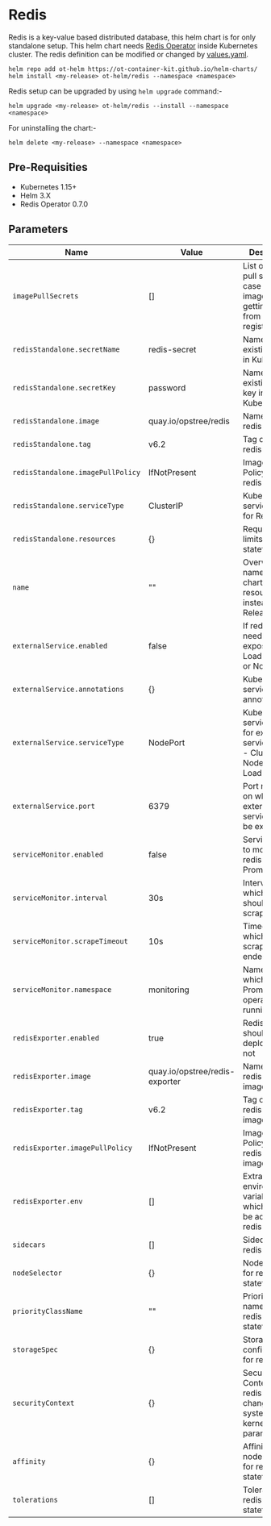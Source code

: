 # Redis

Redis is a key-value based distributed database, this helm chart is for only standalone setup. This helm chart needs [Redis Operator](../redis-operator) inside Kubernetes cluster. The redis definition can be modified or changed by [values.yaml](./values.yaml).

```shell
helm repo add ot-helm https://ot-container-kit.github.io/helm-charts/
helm install <my-release> ot-helm/redis --namespace <namespace>
```

Redis setup can be upgraded by using `helm upgrade` command:-

```shell
helm upgrade <my-release> ot-helm/redis --install --namespace <namespace>
```

For uninstalling the chart:-

```shell
helm delete <my-release> --namespace <namespace>
```

## Pre-Requisities

- Kubernetes 1.15+
- Helm 3.X
- Redis Operator 0.7.0

## Parameters

| **Name**                          | **Value**                      | **Description**                                                                               |
|-----------------------------------|--------------------------------|-----------------------------------------------------------------------------------------------|
| `imagePullSecrets`                | []                             | List of image pull secrets, in case redis image is getting pull from private registry         |
| `redisStandalone.secretName`      | redis-secret                   | Name of the existing secret in Kubernetes                                                     |
| `redisStandalone.secretKey`       | password                       | Name of the existing secret key in Kubernetes                                                 |
| `redisStandalone.image`           | quay.io/opstree/redis          | Name of the redis image                                                                       |
| `redisStandalone.tag`             | v6.2                           | Tag of the redis image                                                                        |
| `redisStandalone.imagePullPolicy` | IfNotPresent                   | Image Pull Policy of the redis image                                                          |
| `redisStandalone.serviceType`     | ClusterIP                      | Kubernetes service type for Redis                                                             |
| `redisStandalone.resources`       | {}                             | Request and limits for redis statefulset                                                      |
| `name`                            | ""                             | Overwrites the name for the charts resources instead of the Release name |
| `externalService.enabled`         | false                          | If redis service needs to be exposed using LoadBalancer or NodePort                           |
| `externalService.annotations`     | {}                             | Kubernetes service related annotations                                                        |
| `externalService.serviceType`     | NodePort                       | Kubernetes service type for exposing service, values - ClusterIP, NodePort, and LoadBalancer  |
| `externalService.port`            | 6379                           | Port number on which redis external service should be exposed                                 |
| `serviceMonitor.enabled`          | false                          | Servicemonitor to monitor redis with Prometheus                                               |
| `serviceMonitor.interval`         | 30s                            | Interval at which metrics should be scraped.                                                  |
| `serviceMonitor.scrapeTimeout`    | 10s                            | Timeout after which the scrape is ended                                                       |
| `serviceMonitor.namespace`        | monitoring                     | Namespace in which Prometheus operator is running                                             |
| `redisExporter.enabled`           | true                           | Redis exporter should be deployed or not                                                      |
| `redisExporter.image`             | quay.io/opstree/redis-exporter | Name of the redis exporter image                                                              |
| `redisExporter.tag`               | v6.2                           | Tag of the redis exporter image                                                               |
| `redisExporter.imagePullPolicy`   | IfNotPresent                   | Image Pull Policy of the redis exporter image                                                 |
| `redisExporter.env`               | []                             | Extra environment variables which needs to be added in redis exporter                         |
| `sidecars`                        | []                             | Sidecar for redis pods                                                                        |
| `nodeSelector`                    | {}                             | NodeSelector for redis statefulset                                                            |
| `priorityClassName`               | ""                             | Priority class name for the redis statefulset                                                 |
| `storageSpec`                     | {}                             | Storage configuration for redis setup                                                         |
| `securityContext`                 | {}                             | Security Context for redis pods for changing system or kernel level parameters                |
| `affinity`                        | {}                             | Affinity for node and pod for redis statefulset                                               |
| `tolerations`                     | []                             | Tolerations for redis statefulset                                                             |
